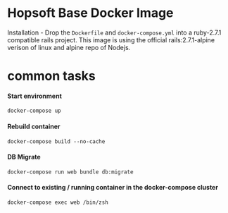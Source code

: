 # Hopsoft Base Docker Image

Installation - Drop the `Dockerfile` and `docker-compose.yml` into a ruby-2.7.1 compatible rails project. This image is using the official rails:2.7.1-alpine verison of linux and alpine repo of Nodejs.

# common tasks

#### Start environment

`docker-compose up` 

#### Rebuild container 

`docker-compose build --no-cache` 

#### DB Migrate

`docker-compose run web bundle db:migrate` 


#### Connect to existing / running container in the docker-compose cluster

`docker-compose exec web /bin/zsh` 
